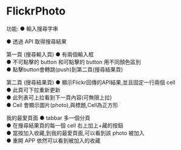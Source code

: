 # FlickrPhoto

功能:
● 輸入搜尋字串

● 透過 API 取得搜尋結果

第一頁 (搜尋輸入頁)
● 有兩個輸入框<br />
● 不可點擊的 button 和可點擊的 button 用不同顏色區別<br />
● 點擊button會轉跳(push)到第二頁(搜尋結果頁)<br />

第二頁 (搜尋結果頁)
● 顯示Flickr回傳的API結果,並且固定一行兩個 cell<br />
● 此頁可下拉重新更新<br />
● 此列表可上拉看到下一頁內容(可無限上拉)<br />
● Cell 會顯示圖片(photo),與標題,Cell為正方形<br />

我的最愛頁面
● tabbar 多一個分頁<br />
● 在搜尋結果頁的每一個 cell 右上加上+藏的按鈕<br />
● 當按加入收藏,到我的最愛頁面,可以看到該 photo 被加入<br />
● 重開 APP 依然可以看到被加入的收藏<br />
